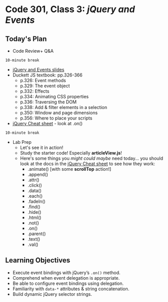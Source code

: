 # Code 301, Class 3: ***jQuery and Events***

## Today's Plan


- Code Review+ Q&A

`10-minute break`

- [jQuery and Events slides](https://www.icloud.com/keynote/000ehQ-r6uLxZWMsRU0BNZP2A#Code_301_-_Class_2_Slides)
- Duckett JS textbook: pp.326-366
  - p.326: Event methods
  - p.329: The event object
  - p.332: Effects
  - p.334: Animating CSS properties
  - p.336: Traversing the DOM
  - p.338: Add & filter elements in a selection
  - p.350: Window and page dimensions
  - p.356: Where to place your scripts
- [jQuery Cheat sheet](http://oscarotero.com/jquery/) - look at .on()

`10-minute break`

- Lab Prep
	- Let's see it in action!
	- Study the starter code! Especially **articleView.js**!
	- Here's some things you *might could maybe* need today... you should look at the docs in the [jQuery Cheat sheet](http://oscarotero.com/jquery/) to see how they work:
		- .animate() [with some **scrollTop** action!]
		- .append()
		- .attr()
		- .click()
		- .data()
		- .each()
		- .fadeIn()
		- .find()
		- .hide()
		- .html()
		- .not()
		- .on()
		- .parent()
		- .text()
		- .val()

## Learning Objectives

* Execute event bindings with jQuery’s `.on()` method.
* Comprehend when event delegation is appropriate.
* Be able to configure event bindings using delegation.
* Familiarity with `data-*` attributes & string concatenation.
* Build dynamic jQuery selector strings.
